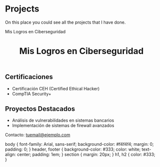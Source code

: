 # Projects
On this place you could see all the projects that I have done.

<!DOCTYPE html>
<html lang="es">
<head>
    <meta charset="UTF-8">
    <meta name="viewport" content="width=device-width, initial-scale=1.0">
    Mis Logros en Ciberseguridad
    <link rel="stylesheet" href="styles.css"> <!-- Añadir CSS externo opcional -->
</head>
<body>
    <header>
        <h1>Mis Logros en Ciberseguridad</h1>
    </header>
    <section id="logros">
        <h2>Certificaciones</h2>
        <ul>
            <li>Certificación CEH (Certified Ethical Hacker)</li>
            <li>CompTIA Security+</li>
        </ul>
        <h2>Proyectos Destacados</h2>
        <ul>
            <li>Análisis de vulnerabilidades en sistemas bancarios</li>
            <li>Implementación de sistemas de firewall avanzados</li>
        </ul>
    </section>
    <footer>
        <p>Contacto: <a href="mailto:tuemail@ejemplo.com">tuemail@ejemplo.com</a></p>
    </footer>
</body>
</html>

body {
    font-family: Arial, sans-serif;
    background-color: #f4f4f4;
    margin: 0;
    padding: 0;
}
header, footer {
    background-color: #333;
    color: white;
    text-align: center;
    padding: 1em;
}
section {
    margin: 20px;
}
h1, h2 {
    color: #333;
}
